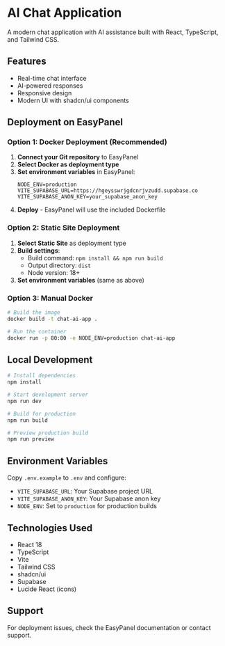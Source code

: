
# AI Chat Application

A modern chat application with AI assistance built with React, TypeScript, and Tailwind CSS.

## Features

- Real-time chat interface
- AI-powered responses
- Responsive design
- Modern UI with shadcn/ui components

## Deployment on EasyPanel

### Option 1: Docker Deployment (Recommended)

1. **Connect your Git repository** to EasyPanel
2. **Select Docker as deployment type**
3. **Set environment variables** in EasyPanel:
   ```
   NODE_ENV=production
   VITE_SUPABASE_URL=https://hgeysswrjgdcnrjvzudd.supabase.co
   VITE_SUPABASE_ANON_KEY=your_supabase_anon_key
   ```
4. **Deploy** - EasyPanel will use the included Dockerfile

### Option 2: Static Site Deployment

1. **Select Static Site** as deployment type
2. **Build settings**:
   - Build command: `npm install && npm run build`
   - Output directory: `dist`
   - Node version: 18+
3. **Set environment variables** (same as above)

### Option 3: Manual Docker

```bash
# Build the image
docker build -t chat-ai-app .

# Run the container
docker run -p 80:80 -e NODE_ENV=production chat-ai-app
```

## Local Development

```bash
# Install dependencies
npm install

# Start development server
npm run dev

# Build for production
npm run build

# Preview production build
npm run preview
```

## Environment Variables

Copy `.env.example` to `.env` and configure:

- `VITE_SUPABASE_URL`: Your Supabase project URL
- `VITE_SUPABASE_ANON_KEY`: Your Supabase anon key
- `NODE_ENV`: Set to `production` for production builds

## Technologies Used

- React 18
- TypeScript
- Vite
- Tailwind CSS
- shadcn/ui
- Supabase
- Lucide React (icons)

## Support

For deployment issues, check the EasyPanel documentation or contact support.
